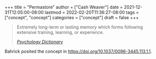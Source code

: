+++
title = "Permastore"
author = ["Cash Weaver"]
date = 2021-12-31T12:05:00-08:00
lastmod = 2022-02-20T11:36:27-08:00
tags = ["concept", "concept"]
categories = ["concept"]
draft = false
+++

> Extremely long-term or lasting memory which forms following extensive training, learning, or experience.
>
> _[Psychology Dictionary](https://psychologydictionary.org/permastore/)_

Bahrick posited the concept in https://doi.org/10.1037/0096-3445.113.1.1.
